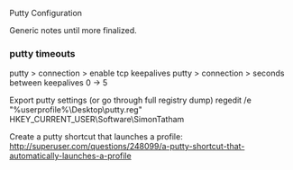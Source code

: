Putty Configuration

Generic notes until more finalized.

### putty timeouts
putty > connection > enable tcp keepalives
putty > connection > seconds between keepalives 0 -> 5

Export putty settings (or go through full registry dump)
regedit /e "%userprofile%\Desktop\putty.reg" HKEY_CURRENT_USER\Software\SimonTatham

Create a putty shortcut that launches a profile:
http://superuser.com/questions/248099/a-putty-shortcut-that-automatically-launches-a-profile
